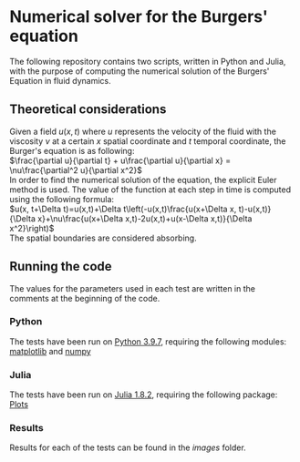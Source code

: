 <h1>
    Numerical solver for the Burgers' equation
</h1>

The following repository contains two scripts, written in Python and Julia, with the purpose of computing the numerical solution of the Burgers' Equation in fluid dynamics. 

<h2>
    Theoretical considerations
</h2>

Given a field $u(x,t)$ where $u$ represents the velocity of the fluid with the viscosity $\nu$ at a certain $x$ spatial coordinate and $t$ temporal coordinate, the Burger's equation is as following:  
$\frac{\partial u}{\partial t} + u\frac{\partial u}{\partial x} = \nu\frac{\partial^2 u}{\partial x^2}$  
In order to find the numerical solution of the equation, the explicit Euler method is used. The value of the function at each step in time is computed using the following formula:  
$u(x, t+\Delta t)=u(x,t)+\Delta t\left(-u(x,t)\frac{u(x+\Delta x, t)-u(x,t)}{\Delta x}+\nu\frac{u(x+\Delta x,t)-2u(x,t)+u(x-\Delta x,t)}{\Delta x^2}\right)$  
The spatial boundaries are considered absorbing.

<h2>
    Running the code
</h2>

The values for the parameters used in each test are written in the comments at the beginning of the code.

<h3>
    Python
</h3>

The tests have been run on [Python 3.9.7](https://www.python.org/downloads/release/python-397/), requiring the following modules: [matplotlib](https://matplotlib.org/) and [numpy](https://numpy.org/)

<h3>
    Julia
</h3>

The tests have been run on [Julia 1.8.2](https://julialang.org/downloads/), requiring the following package: [Plots](https://docs.juliaplots.org/stable/)

<h3>
    Results
</h3>
Results for each of the tests can be found in the <em>images</em> folder. 
